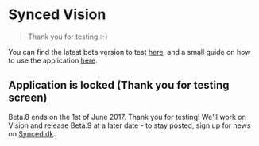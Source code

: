 # Synced Vision
> Thank you for testing :-)

You can find the latest beta version to test [here](https://github.com/SyncedDK/Vision/releases), and a small guide on how to use the application [here](https://github.com/SyncedDK/Vision/wiki).

## Application is locked (Thank you for testing screen)
Beta.8 ends on the 1st of June 2017. Thank you for testing! We'll work on Vision and release Beta.9 at a later date - to stay posted, sign up for news on [Synced.dk](https://www.synced.dk).
